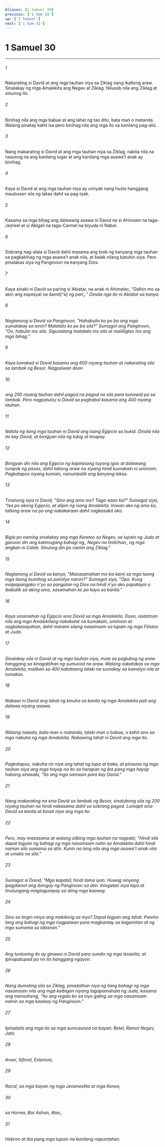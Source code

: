 ```yaml
---
Aliases: [1 Samuel 30]
previous: ['1 Sam 29']
up: ['1 Samuel']
next: ['1 Sam 31']
---
```

# 1 Samuel 30

***






















###### 1 










Nakarating si David at ang mga tauhan niya sa Ziklag nang ikatlong araw. Sinalakay ng mga Amalekita ang Negev at Ziklag. Nilusob nila ang Ziklag at sinunog ito. 





















###### 2 










Binihag nila ang mga babae at ang lahat ng tao dito, bata man o matanda. Walang pinatay kahit isa pero binihag nila ang mga ito sa kanilang pag-alis. 





















###### 3 










Nang makarating si David at ang mga tauhan niya sa Ziklag, nakita nila na nasunog na ang kanilang lugar at ang kanilang mga asawaʼt anak ay binihag. 





















###### 4 










Kaya si David at ang mga tauhan niya ay umiyak nang husto hanggang maubusan sila ng lakas dahil sa pag-iyak. 





















###### 5 










Kasama sa mga bihag ang dalawang asawa ni David na si Ahinoam na taga-Jezreel at si Abigail na taga-Carmel na biyuda ni Nabal. 





















###### 6 










Sobrang nag-alala si David dahil masama ang loob ng kanyang mga tauhan sa pagkabihag ng mga asawaʼt anak nila, at balak nilang batuhin siya. Pero pinalakas siya ng Panginoon na kanyang Dios. 





















###### 7 










Kaya sinabi ni David sa paring si Abiatar, na anak ni Ahimelec, "Dalhin mo sa akin ang espesyal na damit[^a] <i class="trans-change">ng pari_." Dinala nga ito ni Abiatar sa kanya. 





















###### 8 










Nagtanong si David sa Panginoon, "Hahabulin ko po ba ang mga sumalakay sa amin? Matatalo ko po ba sila?" Sumagot ang Panginoon, "Oo, habulin mo sila. Siguradong matatalo mo sila at maililigtas mo ang mga bihag." 





















###### 9 










Kaya lumakad si David kasama ang 600 niyang tauhan at nakarating sila sa lambak ng Besor. Nagpaiwan doon 





















###### 10 










ang 200 niyang tauhan dahil pagod na pagod na sila para tumawid pa sa lambak. Pero nagpatuloy si David sa paghabol kasama ang 400 niyang tauhan. 





















###### 11 










Nakita ng ilang mga tauhan ni David ang isang Egipcio sa bukid. Dinala nila ito kay David, at binigyan nila ng tubig at tinapay. 





















###### 12 










Binigyan din nila ang Egipcio ng kapirasong tuyong igos at dalawang tumpok ng pasas, dahil tatlong araw na siyang hindi kumakain ni umiinom. Pagkatapos niyang kumain, nanumbalik ang kanyang lakas. 





















###### 13 










Tinanong siya ni David, "Sino ang amo mo? Taga-saan ka?" Sumagot siya, "Isa po akong Egipcio, at alipin ng isang Amalekita. Iniwan ako ng amo ko, tatlong araw na po ang nakakaraan dahil nagkasakit ako. 





















###### 14 










Bigla po naming sinalakay ang mga Kereteo sa Negev, sa lupain ng Juda at ganoon din ang <i class="trans-change">katimugang bahagi ng_ Negev <i class="trans-change">na tinitirhan_ ng mga angkan ni Caleb. Sinunog din po namin ang Ziklag." 





















###### 15 










Nagtanong si David sa kanya, "Masasamahan mo ba kami sa mga taong mga taong bumihag sa pamilya namin?" Sumagot siya, "Opo. Kung maipapangako nʼyo sa pangalan ng Dios na hindi nʼyo ako papatayin o ibabalik sa aking amo, sasamahan ko po kayo sa kanila." 





















###### 16 










Kaya sinamahan ng Egipcio sina David sa mga Amalekita. Doon, nadatnan nila ang mga Amalekitang nakakalat na kumakain, umiinom at nagkakasayahan, dahil marami silang nasamsam sa lupain ng mga Filisteo at Juda. 





















###### 17 










Sinalakay sila ni David at ng mga tauhan niya, mula sa paglubog ng araw hanggang sa kinagabihan ng sumunod na araw. Walang nakatakas sa mga Amalekita, maliban sa 400 kabataang lalaki na sumakay sa kamelyo nila at tumakas. 





















###### 18 










Nabawi ni David ang lahat ng kinuha sa kanila ng mga Amalekita pati ang dalawa niyang asawa. 





















###### 19 










Walang nawala, bata man o matanda, lalaki man o babae, o kahit ano sa mga nakuha ng mga Amalekita. Nabawing lahat ni David ang mga ito. 





















###### 20 










Pagkatapos, nakuha rin niya ang lahat ng tupa at baka, at pinauna ng mga tauhan niya ang mga hayop na ito sa harapan ng iba pang mga hayop habang sinasabi, "Ito ang mga samsam para kay David." 





















###### 21 










Nang makarating na sina David sa lambak ng Besor, sinalubong sila ng 200 niyang tauhan na hindi nakasama dahil sa sobrang pagod. Lumapit sina David sa kanila at binati niya ang mga ito. 





















###### 22 










Pero, may masasama at walang silbing mga tauhan na nagsabi, "Hindi sila dapat bigyan ng bahagi ng mga nasamsam natin sa Amalekita dahil hindi naman sila sumama sa atin. Kunin na lang nila ang mga asawaʼt anak nila at umalis na sila." 





















###### 23 










Sumagot si David, "Mga kapatid, hindi tama iyan. Huwag ninyong ipagdamot ang ibinigay ng Panginoon sa atin. Iningatan niya tayo at tinulungang magtagumpay sa ating mga kaaway. 





















###### 24 










Sino sa tingin ninyo ang makikinig sa inyo? Dapat bigyan ang lahat. Pareho lang ang bahagi ng mga nagpaiwan para magbantay sa kagamitan at ng mga sumama sa labanan." 





















###### 25 










Ang tuntuning ito ay ginawa ni David para sundin ng mga Israelita, at ipinapatupad pa rin ito hanggang ngayon. 





















###### 26 










Nang dumating sila sa Ziklag, pinadalhan niya ng ilang bahagi ng mga nasamsam nila ang mga kaibigan niyang tagapamahala ng Juda, kasama ang mensaheng, "Ito ang regalo ko sa inyo galing sa mga nasamsam namin sa mga kaaway ng Panginoon." 





















###### 27 










Ipinadala ang mga ito sa mga sumusunod na bayan: Betel, Ramot Negev, Jatir, 





















###### 28 










Aroer, Sifmot, Estemoa, 





















###### 29 










Racal, sa mga bayan ng mga Jerameelita at mga Keneo, 





















###### 30 










sa Horma, Bor Ashan, Atac, 





















###### 31 










Hebron at iba pang mga lupain na kanilang napuntahan.
